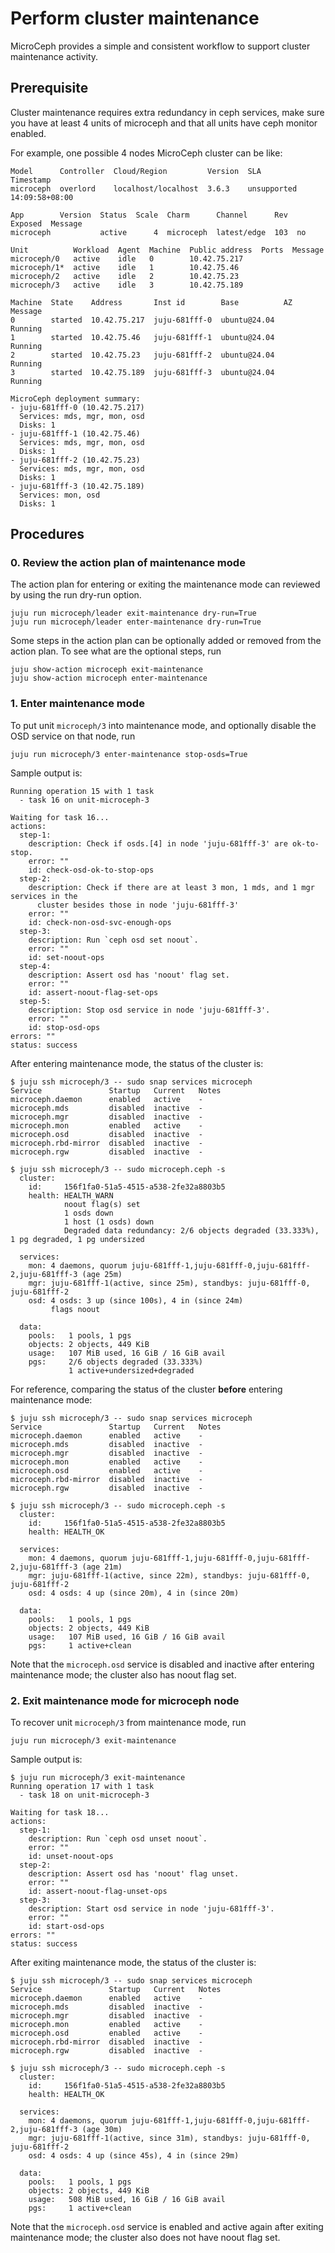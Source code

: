# Perform cluster maintenance

MicroCeph provides a simple and consistent workflow to support cluster maintenance activity.

## Prerequisite

Cluster maintenance requires extra redundancy in ceph services, make sure you have at least 4 units of microceph and
that all units have ceph monitor enabled.

For example, one possible 4 nodes MicroCeph cluster can be like:

```text
Model      Controller  Cloud/Region         Version  SLA          Timestamp
microceph  overlord    localhost/localhost  3.6.3    unsupported  14:09:58+08:00

App        Version  Status  Scale  Charm      Channel      Rev  Exposed  Message
microceph           active      4  microceph  latest/edge  103  no

Unit          Workload  Agent  Machine  Public address  Ports  Message
microceph/0   active    idle   0        10.42.75.217
microceph/1*  active    idle   1        10.42.75.46
microceph/2   active    idle   2        10.42.75.23
microceph/3   active    idle   3        10.42.75.189

Machine  State    Address       Inst id        Base          AZ  Message
0        started  10.42.75.217  juju-681fff-0  ubuntu@24.04      Running
1        started  10.42.75.46   juju-681fff-1  ubuntu@24.04      Running
2        started  10.42.75.23   juju-681fff-2  ubuntu@24.04      Running
3        started  10.42.75.189  juju-681fff-3  ubuntu@24.04      Running

MicroCeph deployment summary:
- juju-681fff-0 (10.42.75.217)
  Services: mds, mgr, mon, osd
  Disks: 1
- juju-681fff-1 (10.42.75.46)
  Services: mds, mgr, mon, osd
  Disks: 1
- juju-681fff-2 (10.42.75.23)
  Services: mds, mgr, mon, osd
  Disks: 1
- juju-681fff-3 (10.42.75.189)
  Services: mon, osd
  Disks: 1
```

## Procedures

### 0. Review the action plan of maintenance mode

The action plan for entering or exiting the maintenance mode can reviewed by using the run dry-run option.

```shell
juju run microceph/leader exit-maintenance dry-run=True
juju run microceph/leader enter-maintenance dry-run=True
```

Some steps in the action plan can be optionally added or removed from the action plan. To see what are the optional
steps, run

```shell
juju show-action microceph exit-maintenance
juju show-action microceph enter-maintenance
```

### 1. Enter maintenance mode

To put unit `microceph/3` into maintenance mode, and optionally disable the OSD service on that node, run

```shell
juju run microceph/3 enter-maintenance stop-osds=True
```

Sample output is:

```text
Running operation 15 with 1 task
  - task 16 on unit-microceph-3

Waiting for task 16...
actions:
  step-1:
    description: Check if osds.[4] in node 'juju-681fff-3' are ok-to-stop.
    error: ""
    id: check-osd-ok-to-stop-ops
  step-2:
    description: Check if there are at least 3 mon, 1 mds, and 1 mgr services in the
      cluster besides those in node 'juju-681fff-3'
    error: ""
    id: check-non-osd-svc-enough-ops
  step-3:
    description: Run `ceph osd set noout`.
    error: ""
    id: set-noout-ops
  step-4:
    description: Assert osd has 'noout' flag set.
    error: ""
    id: assert-noout-flag-set-ops
  step-5:
    description: Stop osd service in node 'juju-681fff-3'.
    error: ""
    id: stop-osd-ops
errors: ""
status: success
```

After entering maintenance mode, the status of the cluster is:

```text
$ juju ssh microceph/3 -- sudo snap services microceph
Service               Startup   Current   Notes
microceph.daemon      enabled   active    -
microceph.mds         disabled  inactive  -
microceph.mgr         disabled  inactive  -
microceph.mon         enabled   active    -
microceph.osd         disabled  inactive  -
microceph.rbd-mirror  disabled  inactive  -
microceph.rgw         disabled  inactive  -

$ juju ssh microceph/3 -- sudo microceph.ceph -s
  cluster:
    id:     156f1fa0-51a5-4515-a538-2fe32a8803b5
    health: HEALTH_WARN
            noout flag(s) set
            1 osds down
            1 host (1 osds) down
            Degraded data redundancy: 2/6 objects degraded (33.333%), 1 pg degraded, 1 pg undersized

  services:
    mon: 4 daemons, quorum juju-681fff-1,juju-681fff-0,juju-681fff-2,juju-681fff-3 (age 25m)
    mgr: juju-681fff-1(active, since 25m), standbys: juju-681fff-0, juju-681fff-2
    osd: 4 osds: 3 up (since 100s), 4 in (since 24m)
         flags noout

  data:
    pools:   1 pools, 1 pgs
    objects: 2 objects, 449 KiB
    usage:   107 MiB used, 16 GiB / 16 GiB avail
    pgs:     2/6 objects degraded (33.333%)
             1 active+undersized+degraded
```

For reference, comparing the status of the cluster **before** entering maintenance mode:

```text
$ juju ssh microceph/3 -- sudo snap services microceph
Service               Startup   Current   Notes
microceph.daemon      enabled   active    -
microceph.mds         disabled  inactive  -
microceph.mgr         disabled  inactive  -
microceph.mon         enabled   active    -
microceph.osd         enabled   active    -
microceph.rbd-mirror  disabled  inactive  -
microceph.rgw         disabled  inactive  -

$ juju ssh microceph/3 -- sudo microceph.ceph -s
  cluster:
    id:     156f1fa0-51a5-4515-a538-2fe32a8803b5
    health: HEALTH_OK

  services:
    mon: 4 daemons, quorum juju-681fff-1,juju-681fff-0,juju-681fff-2,juju-681fff-3 (age 21m)
    mgr: juju-681fff-1(active, since 22m), standbys: juju-681fff-0, juju-681fff-2
    osd: 4 osds: 4 up (since 20m), 4 in (since 20m)

  data:
    pools:   1 pools, 1 pgs
    objects: 2 objects, 449 KiB
    usage:   107 MiB used, 16 GiB / 16 GiB avail
    pgs:     1 active+clean
```

Note that the `microceph.osd` service is disabled and inactive after entering maintenance mode; the cluster also has
noout flag set.

### 2. Exit maintenance mode for microceph node

To recover unit `microceph/3` from maintenance mode, run

```shell
juju run microceph/3 exit-maintenance
```

Sample output is:

```text
$ juju run microceph/3 exit-maintenance
Running operation 17 with 1 task
  - task 18 on unit-microceph-3

Waiting for task 18...
actions:
  step-1:
    description: Run `ceph osd unset noout`.
    error: ""
    id: unset-noout-ops
  step-2:
    description: Assert osd has 'noout' flag unset.
    error: ""
    id: assert-noout-flag-unset-ops
  step-3:
    description: Start osd service in node 'juju-681fff-3'.
    error: ""
    id: start-osd-ops
errors: ""
status: success
```

After exiting maintenance mode, the status of the cluster is:

```text
$ juju ssh microceph/3 -- sudo snap services microceph
Service               Startup   Current   Notes
microceph.daemon      enabled   active    -
microceph.mds         disabled  inactive  -
microceph.mgr         disabled  inactive  -
microceph.mon         enabled   active    -
microceph.osd         enabled   active    -
microceph.rbd-mirror  disabled  inactive  -
microceph.rgw         disabled  inactive  -

$ juju ssh microceph/3 -- sudo microceph.ceph -s
  cluster:
    id:     156f1fa0-51a5-4515-a538-2fe32a8803b5
    health: HEALTH_OK

  services:
    mon: 4 daemons, quorum juju-681fff-1,juju-681fff-0,juju-681fff-2,juju-681fff-3 (age 30m)
    mgr: juju-681fff-1(active, since 31m), standbys: juju-681fff-0, juju-681fff-2
    osd: 4 osds: 4 up (since 45s), 4 in (since 29m)

  data:
    pools:   1 pools, 1 pgs
    objects: 2 objects, 449 KiB
    usage:   508 MiB used, 16 GiB / 16 GiB avail
    pgs:     1 active+clean
```

Note that the `microceph.osd` service is enabled and active again after exiting maintenance mode; the cluster also does
not have noout flag set.
